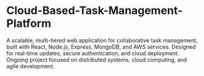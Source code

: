 # Cloud-Based-Task-Management-Platform
A scalable, multi-tiered web application for collaborative task management, built with React, Node.js, Express, MongoDB, and AWS services. Designed for real-time updates, secure authentication, and cloud deployment. Ongoing project focused on distributed systems, cloud computing, and agile development.
